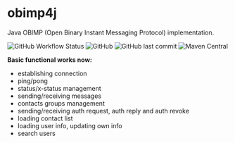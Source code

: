 # obimp4j
Java OBIMP (Open Binary Instant Messaging Protocol) implementation.

![GitHub Workflow Status](https://img.shields.io/github/actions/workflow/status/obimp/obimp4j-core/gradle.yml)
![GitHub](https://img.shields.io/github/license/obimp/obimp4j-core)
![GitHub last commit](https://img.shields.io/github/last-commit/obimp/obimp4j-core)
![Maven Central](https://img.shields.io/maven-central/v/io.github.obimp/obimp4j-core)

**Basic functional works now:**
- establishing connection
- ping/pong
- status/x-status management
- sending/receiving messages
- contacts groups management
- sending/receiving auth request, auth reply and auth revoke
- loading contact list
- loading user info, updating own info
- search users
